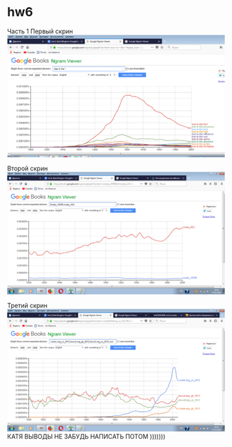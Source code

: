 # hw6
Часть 1
Первый скрин
![](https://github.com/katyaeffy/hw6/blob/master/ngram1.png)


Второй скрин 
![](https://github.com/katyaeffy/hw6/blob/master/ngram2.png)


Третий скрин
![](https://github.com/katyaeffy/hw6/blob/master/ngram3.png)
КАТЯ ВЫВОДЫ НЕ ЗАБУДЬ НАПИСАТЬ ПОТОМ )))))))
